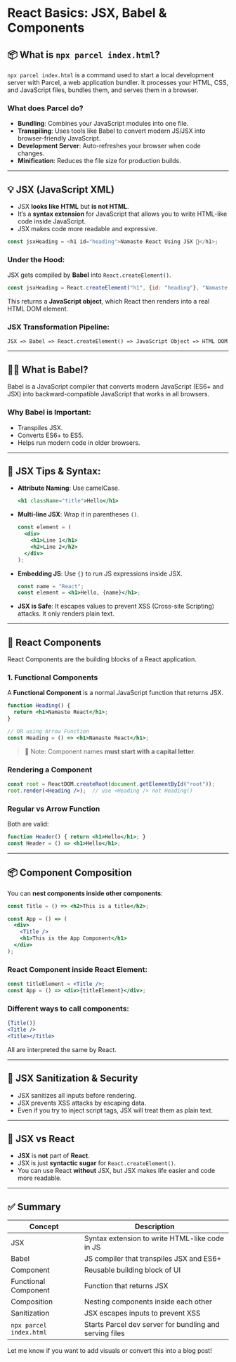 # React Basics: JSX, Babel & Components

## 📦 What is `npx parcel index.html`?
`npx parcel index.html` is a command used to start a local development server with Parcel, a web application bundler. It processes your HTML, CSS, and JavaScript files, bundles them, and serves them in a browser.

### What does Parcel do?
- **Bundling**: Combines your JavaScript modules into one file.
- **Transpiling**: Uses tools like Babel to convert modern JS/JSX into browser-friendly JavaScript.
- **Development Server**: Auto-refreshes your browser when code changes.
- **Minification**: Reduces the file size for production builds.

---

## 💡 JSX (JavaScript XML)
- JSX **looks like HTML** but **is not HTML**.
- It’s a **syntax extension** for JavaScript that allows you to write HTML-like code inside JavaScript.
- JSX makes code more readable and expressive.

```js
const jsxHeading = <h1 id="heading">Namaste React Using JSX 🚀</h1>;
```

### Under the Hood:
JSX gets compiled by **Babel** into `React.createElement()`.
```js
const jsxHeading = React.createElement("h1", {id: "heading"}, "Namaste React Using JSX 🚀");
```
This returns a **JavaScript object**, which React then renders into a real HTML DOM element.

### JSX Transformation Pipeline:
```
JSX => Babel => React.createElement() => JavaScript Object => HTML DOM
```

---

## 🦸‍♂️ What is Babel?
Babel is a JavaScript compiler that converts modern JavaScript (ES6+ and JSX) into backward-compatible JavaScript that works in all browsers.

### Why Babel is Important:
- Transpiles JSX.
- Converts ES6+ to ES5.
- Helps run modern code in older browsers.

---

## 🧠 JSX Tips & Syntax:

- **Attribute Naming**: Use camelCase.
  ```jsx
  <h1 className="title">Hello</h1>
  ```

- **Multi-line JSX**: Wrap it in parentheses `()`.
  ```jsx
  const element = (
    <div>
      <h1>Line 1</h1>
      <h2>Line 2</h2>
    </div>
  );
  ```

- **Embedding JS**: Use `{}` to run JS expressions inside JSX.
  ```jsx
  const name = "React";
  const element = <h1>Hello, {name}</h1>;
  ```

- **JSX is Safe**: It escapes values to prevent XSS (Cross-site Scripting) attacks. It only renders plain text.

---

## 🧱 React Components
React Components are the building blocks of a React application.

### 1. Functional Components
A **Functional Component** is a normal JavaScript function that returns JSX.

```jsx
function Heading() {
  return <h1>Namaste React</h1>;
}

// OR using Arrow Function
const Heading = () => <h1>Namaste React</h1>;
```

> 📝 Note: Component names **must start with a capital letter**.

### Rendering a Component
```jsx
const root = ReactDOM.createRoot(document.getElementById("root"));
root.render(<Heading />);  // use <Heading /> not Heading()
```

### Regular vs Arrow Function
Both are valid:
```jsx
function Header() { return <h1>Hello</h1>; }
const Header = () => <h1>Hello</h1>;
```

---

## 📦 Component Composition
You can **nest components inside other components**:

```jsx
const Title = () => <h2>This is a title</h2>;

const App = () => (
  <div>
    <Title />
    <h1>This is the App Component</h1>
  </div>
);
```

### React Component inside React Element:
```jsx
const titleElement = <Title />;
const App = () => <div>{titleElement}</div>;
```

### Different ways to call components:
```jsx
{Title()}
<Title />
<Title></Title>
```
All are interpreted the same by React.

---

## 🧼 JSX Sanitization & Security
- JSX sanitizes all inputs before rendering.
- JSX prevents XSS attacks by escaping data.
- Even if you try to inject script tags, JSX will treat them as plain text.

---

## 🔄 JSX vs React
- **JSX** is **not** part of **React**.
- JSX is just **syntactic sugar** for `React.createElement()`.
- You can use React **without** JSX, but JSX makes life easier and code more readable.

---

## ✅ Summary
| Concept | Description |
|--------|-------------|
| JSX | Syntax extension to write HTML-like code in JS |
| Babel | JS compiler that transpiles JSX and ES6+ |
| Component | Reusable building block of UI |
| Functional Component | Function that returns JSX |
| Composition | Nesting components inside each other |
| Sanitization | JSX escapes inputs to prevent XSS |
| `npx parcel index.html` | Starts Parcel dev server for bundling and serving files |

Let me know if you want to add visuals or convert this into a blog post!

